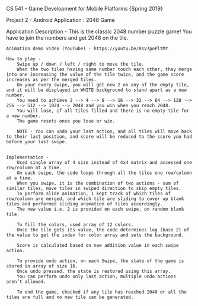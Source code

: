 CS 541 - Game Development for Mobile Platforms {Spring 2019}

Project 2 - Android Application  : 2048 Game


Application Description -	This is the classic 2048 number puzzle game!	You have to join the numbers and get 2048 on the tile.

	Animation demo video (YouTube) - https://youtu.be/8sV7poPltMY

	How to play - 
		Swipe up / down / left / right to move the tile. 
		When the two tiles having same number touch each other, they merge into one increasing the value of the tile twice, and the game score increases as per the merged tiles.
		On your every swipe, you will get new 2 on any of the empty tile, and it will be displayed in WHITE background to stand apart as a new number.
		You need to achieve 2 --> 4 --> 8 --> 16 --> 32 --> 64 --> 128 --> 256 --> 512 --> 1024 --> 2048 and you win when you reach 2048.
		You will lose, if all tiles filled and there is no empty tile for a new number.
		The game resets once you lose or win.

		NOTE - You can undo your last action, and all tiles will move back to their last position, and score will be reduced to the score you had before your last swipe.


	Implementation - 
		Used single array of 4 size instead of 4x4 matrix and accessed one row/column at a time.
		On each swipe, the code loops through all the tiles one row/column at a time.
		When you swipe, it is the combination of two actions - sum of similar tiles, move tiles in swiped direction to skip empty tiles.
		To perform slide animation, I kept track of which tiles of row/column are merged, and which tile are sliding to cover up blank tiles and performed sliding animation of tiles accordingly.
		The new value i.e. 2 is provided on each swipe, on random blank tile. 

		To fill the colors, used array of 12 colors.
		Once the tile gets its value, the code determines log (base 2) of the value to get the index for color array and sets the background.

		Score is calculated based on new addition value in each swipe action.

		To provide undo action, on each Swipe, the state of the game is stored in array of size 16.
		Once undo pressed, the state is restored using this array.
		You can perform undo only last action, multiple undo actions aren’t allowed.

		To end the game, checked if any tile has reached 2048 or all the tiles are full and no new tile can be generated.